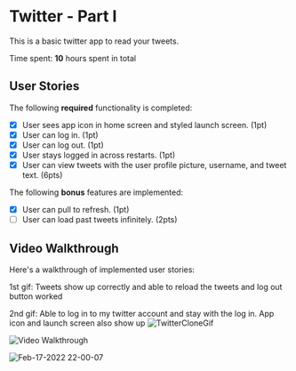 # Twitter - Part I

This is a basic twitter app to read your tweets.

Time spent: **10** hours spent in total

## User Stories

The following **required** functionality is completed:

- [X] User sees app icon in home screen and styled launch screen. (1pt)
- [X] User can log in. (1pt)
- [X] User can log out. (1pt)
- [X] User stays logged in across restarts. (1pt)
- [X] User can view tweets with the user profile picture, username, and tweet text. (6pts)

The following **bonus** features are implemented:

- [X] User can pull to refresh. (1pt)
- [ ] User can load past tweets infinitely. (2pts)

## Video Walkthrough

Here's a walkthrough of implemented user stories:

1st gif: Tweets show up correctly and able to reload the tweets and log out button worked

2nd gif: Able to log in to my twitter account and stay with the log in. App icon and launch screen also show up
![TwitterCloneGif](https://user-images.githubusercontent.com/65835856/154627447-c94b3312-4b7f-451d-9d71-fc1505dd9bef.gif)



<img src='https://media.giphy.com/media/wZRPxYEVLu2c6bnbs3/giphy.gif' title='Video Walkthrough' width='' alt='Video Walkthrough' />

![Feb-17-2022 22-00-07](https://user-images.githubusercontent.com/65835856/154626741-69118ff7-0de8-4a81-941e-b724182bf450.gif)

